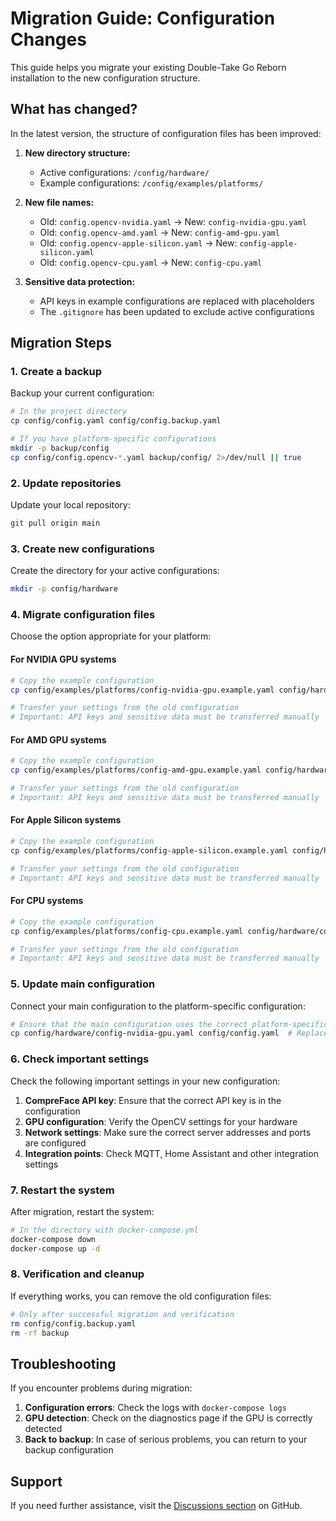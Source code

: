 # Migration Guide: Configuration Changes

This guide helps you migrate your existing Double-Take Go Reborn installation to the new configuration structure.

## What has changed?

In the latest version, the structure of configuration files has been improved:

1. **New directory structure:**
   - Active configurations: `/config/hardware/`
   - Example configurations: `/config/examples/platforms/`

2. **New file names:**
   - Old: `config.opencv-nvidia.yaml` → New: `config-nvidia-gpu.yaml`
   - Old: `config.opencv-amd.yaml` → New: `config-amd-gpu.yaml`
   - Old: `config.opencv-apple-silicon.yaml` → New: `config-apple-silicon.yaml`
   - Old: `config.opencv-cpu.yaml` → New: `config-cpu.yaml`

3. **Sensitive data protection:**
   - API keys in example configurations are replaced with placeholders
   - The `.gitignore` has been updated to exclude active configurations

## Migration Steps

### 1. Create a backup

Backup your current configuration:

```bash
# In the project directory
cp config/config.yaml config/config.backup.yaml

# If you have platform-specific configurations
mkdir -p backup/config
cp config/config.opencv-*.yaml backup/config/ 2>/dev/null || true
```

### 2. Update repositories

Update your local repository:

```bash
git pull origin main
```

### 3. Create new configurations

Create the directory for your active configurations:

```bash
mkdir -p config/hardware
```

### 4. Migrate configuration files

Choose the option appropriate for your platform:

#### For NVIDIA GPU systems

```bash
# Copy the example configuration
cp config/examples/platforms/config-nvidia-gpu.example.yaml config/hardware/config-nvidia-gpu.yaml

# Transfer your settings from the old configuration
# Important: API keys and sensitive data must be transferred manually
```

#### For AMD GPU systems

```bash
# Copy the example configuration
cp config/examples/platforms/config-amd-gpu.example.yaml config/hardware/config-amd-gpu.yaml

# Transfer your settings from the old configuration
# Important: API keys and sensitive data must be transferred manually
```

#### For Apple Silicon systems

```bash
# Copy the example configuration
cp config/examples/platforms/config-apple-silicon.example.yaml config/hardware/config-apple-silicon.yaml

# Transfer your settings from the old configuration
# Important: API keys and sensitive data must be transferred manually
```

#### For CPU systems

```bash
# Copy the example configuration
cp config/examples/platforms/config-cpu.example.yaml config/hardware/config-cpu.yaml

# Transfer your settings from the old configuration
# Important: API keys and sensitive data must be transferred manually
```

### 5. Update main configuration

Connect your main configuration to the platform-specific configuration:

```bash
# Ensure that the main configuration uses the correct platform-specific configuration
cp config/hardware/config-nvidia-gpu.yaml config/config.yaml  # Replace with your platform
```

### 6. Check important settings

Check the following important settings in your new configuration:

1. **CompreFace API key**: Ensure that the correct API key is in the configuration
2. **GPU configuration**: Verify the OpenCV settings for your hardware
3. **Network settings**: Make sure the correct server addresses and ports are configured
4. **Integration points**: Check MQTT, Home Assistant and other integration settings

### 7. Restart the system

After migration, restart the system:

```bash
# In the directory with docker-compose.yml
docker-compose down
docker-compose up -d
```

### 8. Verification and cleanup

If everything works, you can remove the old configuration files:

```bash
# Only after successful migration and verification
rm config/config.backup.yaml
rm -rf backup
```

## Troubleshooting

If you encounter problems during migration:

1. **Configuration errors**: Check the logs with `docker-compose logs`
2. **GPU detection**: Check on the diagnostics page if the GPU is correctly detected
3. **Back to backup**: In case of serious problems, you can return to your backup configuration

## Support

If you need further assistance, visit the [Discussions section](https://github.com/SilentBob69/double-take-go-reborn/discussions) on GitHub.
